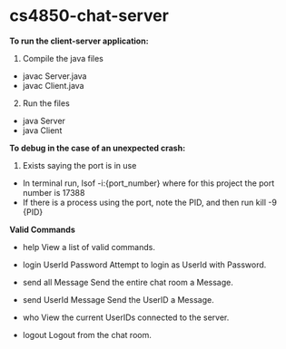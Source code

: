 # cs4850-chat-server

**To run the client-server application:**

1. Compile the java files
  - javac Server.java
  - javac Client.java
2. Run the files
  - java Server
  - java Client

**To debug in the case of an unexpected crash:**

1. Exists saying the port is in use
  - In terminal run, lsof -i:{port_number} where for this project the port number is 17388
  - If there is a process using the port, note the PID, and then run kill -9 {PID}

**Valid Commands**
- help
   View a list of valid commands.

- login UserId Password
   Attempt to login as UserId with Password.

- send all Message
   Send the entire chat room a Message.

- send UserId Message
   Send the UserID a Message.

- who
   View the current UserIDs connected to the server.

- logout
   Logout from the chat room.